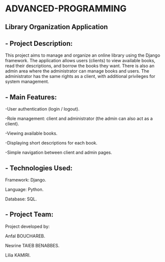 # ADVANCED-PROGRAMMING
 
 ## Library Organization Application

 ## - Project Description:
This project aims to manage and organize an online library using the Django framework.
The application allows users (clients) to view available books, read their descriptions, and borrow the books they want.
There is also an admin area where the administrator can manage books and users.
The administrator has the same rights as a client, with additional privileges for system management.

## - Main Features:
-User authentication (login / logout).

-Role management: client and administrator (the admin can also act as a client).

-Viewing available books.

-Displaying short descriptions for each book.

-Simple navigation between client and admin pages.

## - Technologies Used:
Framework: Django.

Language: Python.

Database: SQL.

## - Project Team:
Project developed by:

Anfal BOUCHAREB.

Nesrine TAIEB BENABBES.

Lilia KAMIRI.

